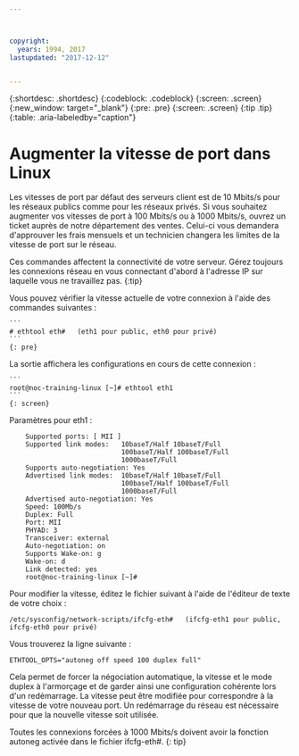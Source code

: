 ```yaml
---



copyright:
  years: 1994, 2017
lastupdated: "2017-12-12"


---
```


{:shortdesc: .shortdesc}
{:codeblock: .codeblock}
{:screen: .screen}
{:new_window: target="_blank"}
{:pre: .pre}
{:screen: .screen}
{:tip .tip}
{:table: .aria-labeledby="caption"}

# Augmenter la vitesse de port dans Linux

Les vitesses de port par défaut des serveurs client est de 10 Mbits/s pour les réseaux publics comme pour les réseaux privés. Si vous souhaitez augmenter vos vitesses de port à 100 Mbits/s ou à 1000 Mbits/s, ouvrez un ticket auprès de notre département des ventes. Celui-ci vous demandera d'approuver les frais mensuels et un technicien changera les limites de la vitesse de port sur le réseau.

Ces commandes affectent la connectivité de votre serveur. Gérez toujours les connexions réseau en vous connectant d'abord à l'adresse IP sur laquelle vous ne travaillez pas.
{:tip}

Vous pouvez vérifier la vitesse actuelle de votre connexion à l'aide des commandes suivantes :

    ```
    # ethtool eth#   (eth1 pour public, eth0 pour privé)
    ```
    {: pre}

La sortie affichera les configurations en cours de cette connexion :

    ```
    root@noc-training-linux [~]# ethtool eth1
    ```
    {: screen}

Paramètres pour eth1 :

        Supported ports: [ MII ]
        Supported link modes:   10baseT/Half 10baseT/Full
                                100baseT/Half 100baseT/Full
                                1000baseT/Full
        Supports auto-negotiation: Yes
        Advertised link modes:  10baseT/Half 10baseT/Full
                                100baseT/Half 100baseT/Full
                                1000baseT/Full
        Advertised auto-negotiation: Yes
        Speed: 100Mb/s
        Duplex: Full
        Port: MII
        PHYAD: 3
        Transceiver: external
        Auto-negotiation: on
        Supports Wake-on: g
        Wake-on: d
        Link detected: yes
        root@noc-training-linux [~]#

Pour modifier la vitesse, éditez le fichier suivant à l'aide de l'éditeur de texte de votre choix :

    /etc/sysconfig/network-scripts/ifcfg-eth#   (ifcfg-eth1 pour public, ifcfg-eth0 pour privé)

Vous trouverez la ligne suivante :

    ETHTOOL_OPTS="autoneg off speed 100 duplex full"

Cela permet de forcer la négociation automatique, la vitesse et le mode duplex à l'armorçage et de garder ainsi une configuration cohérente lors d'un redémarrage.
La vitesse peut être modifiée pour correspondre à la vitesse de votre nouveau port. Un redémarrage du réseau est nécessaire pour que la nouvelle vitesse soit utilisée.

Toutes les connexions forcées à 1000 Mbits/s doivent avoir la fonction autoneg activée dans le fichier ifcfg-eth#.
{: tip}
